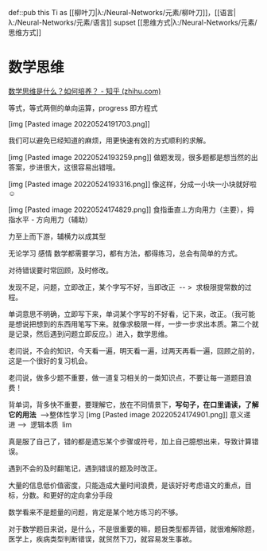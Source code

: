 def::pub this Ti as [[柳叶刀|λ:/Neural-Networks/元素/柳叶刀]]，[[语言|λ:/Neural-Networks/元素/语言]] supset [[思维方式|λ:/Neural-Networks/元素/思维方式]]


# 数学思维


[数学思维是什么？如何培养？ - 知乎 (zhihu.com)](https://www.zhihu.com/question/25709807?sort=created)


等式，等式两侧的单向运算，progress 即方程式

[img [Pasted image 20220524191703.png]]

我们可以避免已经知道的麻烦，用更快速有效的方式顺利的求解。



[img [Pasted image 20220524193259.png]]
做题发现，很多题都是想当然的出答案，步进很大，这很容易出错哦。

[img [Pasted image 20220524193316.png]]
像这样，分成一小块一小块就好啦☺️





[img [Pasted image 20220524174829.png]]
食指垂直⊥方向用力（主要），拇指水平 - 方向用力（辅助）

力至上而下游，辅横力以成其型

无论学习 感情 数学都需要学习，都有方法，都得练习，总会有简单的方式。

对待错误要时常回顾，及时修改。

发现不足，问题，立即改正，某个字写不好，当即改正  -- >  求极限提常数的过程。

单词意思不明确，立即写下来，单词某个字写的不好看，记下来，改正。（我可能是想说把想到的东西用笔写下来。就像求极限一样，一步一步求出本质。第二个就是记录，然后遇到问题立即反应。）进入，数学思维。

老闫说，不会的知识，今天看一遍，明天看一遍，过两天再看一遍，回顾之前的，这是一个很好的复习机会。

老闫说，做多少题不重要，做一道复习相关的一类知识点，不要让每一道题目浪费！

背单词，背多快不重要，要理解它，放在不同情景下，**写句子，在口里诵读，了解它的用法**  ——>整体性学习
[img [Pasted image 20220524174901.png]]
意义递进 -->  逻辑本质  lim



真是服了自己了，错的都是遗忘某个步骤或符号，加上自己臆想出来，导致计算错误。

遇到不会的及时翻笔记，遇到错误的题及时改正。



大量的信息低价值密度，只能造成大量时间浪费，是该好好考虑语文的重点，目标，分数。和更好的定向拿分手段


数学看来不是题量的问题，肯定是某个地方练习的不够。



  

对于数学题目来说，是什么，不是很重要的嘛，题目类型都弄错，就很难解除题，医学上，疾病类型判断错误，就贸然下刀，就容易发生事故。